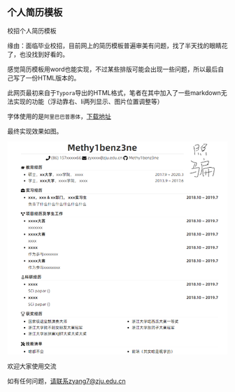 ## 个人简历模板

校招个人简历模板

缘由：面临毕业校招，目前网上的简历模板普遍审美有问题，找了半天找的眼睛花了，也没找到好看的。

感觉简历模板用word也能实现，不过某些排版可能会出现一些问题，所以最后自己写了一份HTML版本的。

此网页最初来自于`Typora`导出的HTML格式，笔者在其中加入了一些markdown无法实现的功能（浮动靠右、li两列显示、图片位置调整等）


字体使用的是`阿里巴巴普惠体`，[下载地址](https://ics.alibaba.com/project/Hn8mXx)

最终实现效果如图。

![展示](https://github.com/Methy1benz3ne/resume/blob/master/readme.assets/1566798773087.png?raw=true)

欢迎大家使用交流

如有任何问题，请联系zyang7@zju.edu.cn


